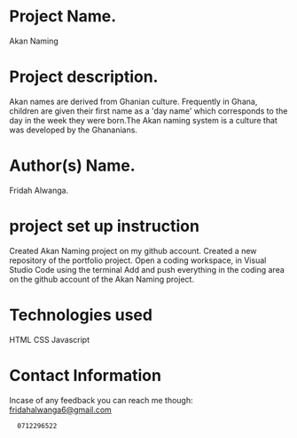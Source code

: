 # Project Name.
Akan Naming
# Project description.
Akan names are derived from Ghanian culture. Frequently in Ghana, children are given their first name as a 'day name' which corresponds to the day in the week they were born.The Akan naming system is a culture that was developed by the Ghananians. 
# Author(s) Name.
Fridah Alwanga.
# project set up instruction
Created Akan Naming project on my github account. Created a new repository of the portfolio project. Open a coding workspace, in Visual Studio Code using the terminal Add and push everything in the coding area on the github account of the Akan Naming project.
# Technologies used
HTML
CSS 
Javascript
# Contact Information
Incase of any feedback you can reach me though:
fridahalwanga6@gmail.com

      0712296522


